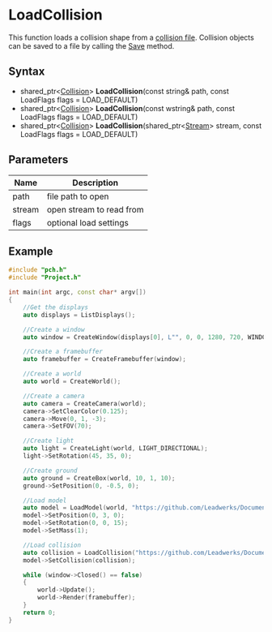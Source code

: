 # LoadCollision #
This function loads a collision shape from a [collision file](Collision_File_Format.md). Collision objects can be saved to a file by calling the [Save](CPP_Asset_Save.md) method.

## Syntax ##
- shared_ptr<[Collision](CPP_Collision.md)\> **LoadCollision**(const string& path, const LoadFlags flags = LOAD_DEFAULT)
- shared_ptr<[Collision](CPP_Collision.md)\> **LoadCollision**(const wstring& path, const LoadFlags flags = LOAD_DEFAULT)
- shared_ptr<[Collision](CPP_Collision.md)\> **LoadCollision**(shared_ptr<[Stream](CPP_Stream.md)\> stream, const LoadFlags flags = LOAD_DEFAULT)

## Parameters ##
|Name|Description|
|---|---|
|path|file path to open|
|stream|open stream to read from|
|flags|optional load settings|

## Example ##
```c++
#include "pch.h"
#include "Project.h"

int main(int argc, const char* argv[])
{
    //Get the displays
    auto displays = ListDisplays();

    //Create a window
    auto window = CreateWindow(displays[0], L"", 0, 0, 1280, 720, WINDOW_CENTER | WINDOW_TITLEBAR);

    //Create a framebuffer
    auto framebuffer = CreateFramebuffer(window);

    //Create a world
    auto world = CreateWorld();

    //Create a camera
    auto camera = CreateCamera(world);
    camera->SetClearColor(0.125);
    camera->Move(0, 1, -3);
    camera->SetFOV(70);

    //Create light
    auto light = CreateLight(world, LIGHT_DIRECTIONAL);
    light->SetRotation(45, 35, 0);

    //Create ground
    auto ground = CreateBox(world, 10, 1, 10);
    ground->SetPosition(0, -0.5, 0);

    //Load model
    auto model = LoadModel(world, "https://github.com/Leadwerks/Documentation/raw/master/Assets/Models/Containers/crate01.glb");
    model->SetPosition(0, 3, 0);
    model->SetRotation(0, 0, 15);
    model->SetMass(1);

    //Load collision
    auto collision = LoadCollision("https://github.com/Leadwerks/Documentation/raw/master/Assets/Models/Containers/crate01.phy");
    model->SetCollision(collision);

    while (window->Closed() == false)
    {
        world->Update();
        world->Render(framebuffer);
    }
    return 0;
}
```
